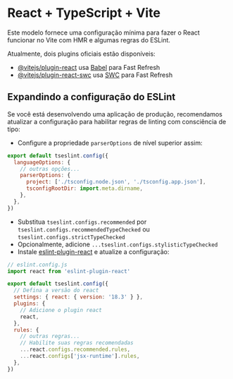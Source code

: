 # React + TypeScript + Vite

Este modelo fornece uma configuração mínima para fazer o React funcionar no Vite com HMR e algumas regras do ESLint.

Atualmente, dois plugins oficiais estão disponíveis:

- [@vitejs/plugin-react](https://github.com/vitejs/vite-plugin-react/blob/main/packages/plugin-react/README.md) usa [Babel](https://babeljs.io/) para Fast Refresh
- [@vitejs/plugin-react-swc](https://github.com/vitejs/vite-plugin-react-swc) usa [SWC](https://swc.rs/) para Fast Refresh

## Expandindo a configuração do ESLint

Se você está desenvolvendo uma aplicação de produção, recomendamos atualizar a configuração para habilitar regras de linting com consciência de tipo:

- Configure a propriedade `parserOptions` de nível superior assim:

```js
export default tseslint.config({
  languageOptions: {
    // outras opções...
    parserOptions: {
      project: ['./tsconfig.node.json', './tsconfig.app.json'],
      tsconfigRootDir: import.meta.dirname,
    },
  },
})
```

- Substitua `tseslint.configs.recommended` por `tseslint.configs.recommendedTypeChecked` ou `tseslint.configs.strictTypeChecked`
- Opcionalmente, adicione `...tseslint.configs.stylisticTypeChecked`
- Instale [eslint-plugin-react](https://github.com/jsx-eslint/eslint-plugin-react) e atualize a configuração:

```js
// eslint.config.js
import react from 'eslint-plugin-react'

export default tseslint.config({
  // Defina a versão do react
  settings: { react: { version: '18.3' } },
  plugins: {
    // Adicione o plugin react
    react,
  },
  rules: {
    // outras regras...
    // Habilite suas regras recomendadas
    ...react.configs.recommended.rules,
    ...react.configs['jsx-runtime'].rules,
  },
})
```
